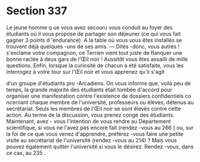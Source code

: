 # Section 337

Le jeune homme q ue vous avez secouru vous conduit au foyer
des étudiants où il vous propose de partager son déjeuner (ce qui
vous fait gagner 3 points d 'endurance).  A la table où vous vous
êtes installés se trouvent déjà quelques -uns de ses amis.
— Dites -donc, vous autres  ! s'exclame votre compagnon, ce
Terrien vient tout juste de flanquer une bonne raclée à deux gars
de l'Œil noir ! Aussitôt vous êtes assailli de mille questions.
Enfin, lorsque la curiosité de chacun a été satisfaite, vous les
interrogez à votre tour sur l'Œil noir et vous apprenez qu'il s'agit

d'un groupe d'étudiants pro -Arcadiens. On vous informe que,
voilà peu de temps, la grande majorité des étudiants était tombée
d'accord pour organiser une manifestation contre l'existence de
dossiers confidentiels co ncernant chaque membre de l'université,
professeurs ou élèves, détenus au secrétariat. Seuls les membres
de l'Œil noir se sont élevés contre cette action. Au terme de la
discussion, vous prenez congé des étudiants. Maintenant, avez -
vous l'intention de vous  rendre au Département scientifique, si
vous ne l'avez pas encore fait (rendez -vous au 266 ) ou, sur la foi
de ce que vous venez d'apprendre, préférez -vous faire une petite
visite au secrétariat de l'université (rendez -vous au 214) ? Mais
vous pouvez également quitter l'université si vous le désirez.
Rendez -vous, dans ce cas, au 235 .